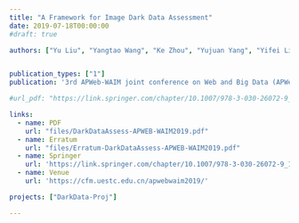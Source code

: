 ```yaml
---
title: "A Framework for Image Dark Data Assessment"
date: 2019-07-18T00:00:00
#draft: true

authors: ["Yu Liu", "Yangtao Wang", "Ke Zhou", "Yujuan Yang", "Yifei Liu", "Jingkuan Song", "Zhili Xiao"]


publication_types: ["1"]
publication: '3rd APWeb-WAIM joint conference on Web and Big Data (APWeb-WAIM 2019), Chengdu, China. <span style="color: #ff0000">(Best Paper Runner-Up)</span>'

#url_pdf: "https://link.springer.com/chapter/10.1007/978-3-030-26072-9_1"

links:
  - name: PDF
    url: "files/DarkDataAssess-APWEB-WAIM2019.pdf"
  - name: Erratum
    url: "files/Erratum-DarkDataAssess-APWEB-WAIM2019.pdf"
  - name: Springer
    url: 'https://link.springer.com/chapter/10.1007/978-3-030-26072-9_1'
  - name: Venue
    url: 'https://cfm.uestc.edu.cn/apwebwaim2019/'

projects: ["DarkData-Proj"]

---
```


